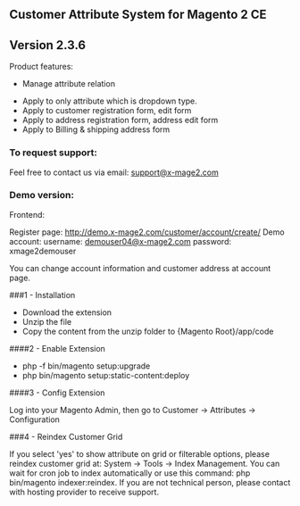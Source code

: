 ## Customer Attribute System for Magento 2 CE
## Version 2.3.6
Product features:

- Manage attribute relation
+ Apply to only attribute which is dropdown type.
+ Apply to customer registration form, edit form
+ Apply to address registration form, address edit form
+ Apply to Billing & shipping address form

### To request support:

Feel free to contact us via email: support@x-mage2.com

### Demo version:
Frontend:

Register page: http://demo.x-mage2.com/customer/account/create/
Demo account:
username: demouser04@x-mage2.com
password: xmage2demouser

You can change account information and customer address at account page.

###1 - Installation

 * Download the extension
 * Unzip the file
 * Copy the content from the unzip folder to {Magento Root}/app/code

####2 -  Enable Extension
 * php -f bin/magento setup:upgrade
 * php bin/magento setup:static-content:deploy

####3 - Config Extension

Log into your Magento Admin, then go to Customer -> Attributes -> Configuration

###4 - Reindex Customer Grid

If you select 'yes' to show attribute on grid or filterable options, please reindex customer grid at: System -> Tools -> Index Management.
You can wait for cron job to index automatically or use this command: php bin/magento indexer:reindex.
If you are not technical person, please contact with hosting provider to receive support.


